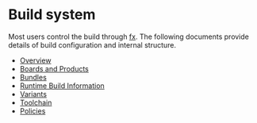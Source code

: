 # Build system

Most users control the build through [fx](/development/build/fx.md).
The following documents provide details of build configuration and internal
structure.

- [Overview](fuchsia_build_system_overview.md)
- [Boards and Products](boards_and_products.md)
- [Bundles](bundles.md)
- [Runtime Build Information](/development/build/build_information.md)
- [Variants](variants.md)
- [Toolchain](/development/build/toolchain.md)
- [Policies](/development/build/build_system/policies.md)
